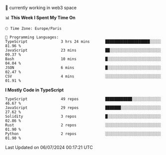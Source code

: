 🔭 currently working in web3 space

<!--START_SECTION:waka-->
📊 **This Week I Spent My Time On** 

```text
🕑︎ Time Zone: Europe/Paris

💬 Programming Languages: 
TypeScript               3 hrs 24 mins       ████████████████████░░░░░   81.96 % 
JavaScript               23 mins             ██░░░░░░░░░░░░░░░░░░░░░░░   09.37 % 
Bash                     10 mins             █░░░░░░░░░░░░░░░░░░░░░░░░   04.04 % 
JSON                     6 mins              █░░░░░░░░░░░░░░░░░░░░░░░░   02.47 % 
CSV                      4 mins              ░░░░░░░░░░░░░░░░░░░░░░░░░   01.91 % 
```

**I Mostly Code in TypeScript** 

```text
TypeScript               49 repos            ████████████░░░░░░░░░░░░░   46.67 % 
JavaScript               29 repos            ███████░░░░░░░░░░░░░░░░░░   27.62 % 
Solidity                 3 repos             █░░░░░░░░░░░░░░░░░░░░░░░░   02.86 % 
Rust                     2 repos             ░░░░░░░░░░░░░░░░░░░░░░░░░   01.90 % 
Python                   2 repos             ░░░░░░░░░░░░░░░░░░░░░░░░░   01.90 % 
```




 Last Updated on 06/07/2024 00:17:21 UTC
<!--END_SECTION:waka-->
